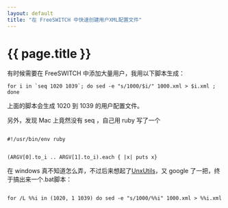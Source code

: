 ```yaml
---
layout: default
title: "在 FreeSWITCH 中快速创建用户XML配置文件"
---
```


# {{ page.title }}

有时候需要在 FreeSWITCH 中添加大量用户，我用以下脚本生成：


    for i in `seq 1020 1039`; do sed -e "s/1000/$i/" 1000.xml > $i.xml ; done

上面的脚本会生成 1020 到 1039 的用户配置文件。


另外，发现 Mac 上竟然没有 seq ，自己用 ruby 写了一个 


<code>
#!/usr/bin/env ruby

(ARGV[0].to_i .. ARGV[1].to_i).each { |x| puts x}
</code>


在 windows 真不知道怎么弄，不过后来想起了[UnxUtils](http://www.dujinfang.com/past/2010/5/27/zai-windows-shang-an-zhuang-unixutils/)，又 google 了一把，终于搞出来一个.bat脚本：

<code>
for /L %%i in (1020, 1 1039) do sed -e "s/1000/%%i" 1000.xml > %%i.xml
</code>

